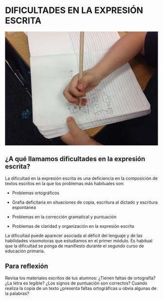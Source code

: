 # DIFICULTADES EN LA EXPRESIÓN ESCRITA


![escribiendo en un cuaderno. Imagen tomada de Pixabay](img/Matematicas.jpg)

## ¿A qué llamamos dificultades en la expresión escrita?

La dificultad en la expresión escrita es una deficiencia en la composición de textos escritos en la que los problemas más habituales son:

*   Problemas ortográficos
    
*   Grafía deficitaria en situaciones de copia, escritura al dictado y escritura espontánea
    
*   Problemas en la corrección gramatical y puntuación
    
*   Problemas de claridad y organización en la expresión escrita
    

La dificultad puede aparecer asociada al déficit del lenguaje y de las habilidades visomotoras que estudiamos en el primer módulo. Es habitual que la dificultad se ponga de manifiesto durante el segundo curso de educación primaria.


## Para reflexión

Revisa los materiales escritos de tus alumnos: ¿Tienen faltas de ortografía? ¿La letra es legible? ¿Los signos de puntuación son correctos? Cuando realiza la copia de un texto ¿presenta faltas ortográficas u obvia algunas de la palabras?